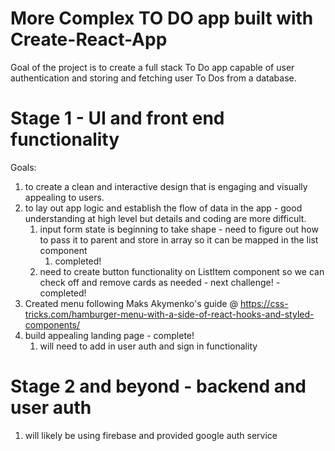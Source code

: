 # More Complex TO DO app built with Create-React-App
Goal of the project is to create a full stack To Do app capable of user authentication and storing and fetching user To Dos from a database.

# Stage 1 - UI and front end functionality
Goals:
1. to create a clean and interactive design that is engaging and visually appealing to users.
2. to lay out app logic and establish the flow of data in the app - good understanding at high level but details and coding are more difficult.
   1. input form state is beginning to take shape - need to figure out how to pass it to parent and store in array so it can be mapped in the list component
      1. completed!
   2. need to create button functionality on ListItem component so we can check off and remove cards as needed - next challenge! -completed!
3. Created menu following Maks Akymenko's guide @ https://css-tricks.com/hamburger-menu-with-a-side-of-react-hooks-and-styled-components/
4. build appealing landing page - complete!
   1. will need to add in user auth and sign in functionality

# Stage 2 and beyond - backend and user auth
1. will likely be using firebase and provided google auth service
